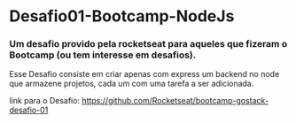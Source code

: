 # Desafio01-Bootcamp-NodeJs
### Um desafio provido pela rocketseat para aqueles que fizeram o Bootcamp (ou tem interesse em desafios).

Esse Desafio consiste em criar apenas com express um backend no node que armazene projetos, cada um com uma tarefa a ser adicionada.

link para o Desafio: https://github.com/Rocketseat/bootcamp-gostack-desafio-01
